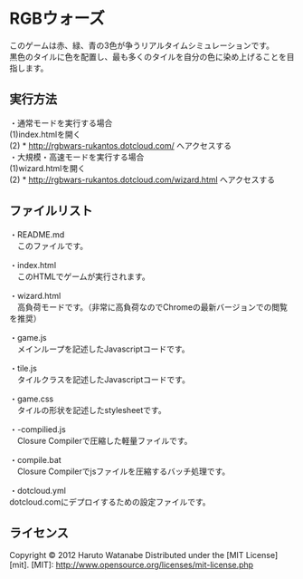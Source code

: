 ﻿RGBウォーズ
======================
このゲームは赤、緑、青の3色が争うリアルタイムシミュレーションです。  
黒色のタイルに色を配置し、最も多くのタイルを自分の色に染め上げることを目指します。  
 
実行方法
----------
・通常モードを実行する場合  
(1)index.htmlを開く  
(2) * http://rgbwars-rukantos.dotcloud.com/ へアクセスする  
・大規模・高速モードを実行する場合  
(1)wizard.htmlを開く  
(2) * http://rgbwars-rukantos.dotcloud.com/wizard.html へアクセスする  

ファイルリスト
----------
・README.md  
　このファイルです。  

・index.html  
　このHTMLでゲームが実行されます。  

・wizard.html  
　高負荷モードです。（非常に高負荷なのでChromeの最新バージョンでの閲覧を推奨）  

・game.js  
　メインループを記述したJavascriptコードです。  

・tile.js  
　タイルクラスを記述したJavascriptコードです。  

・game.css  
　タイルの形状を記述したstylesheetです。  

・-compilied.js  
　Closure Compilerで圧縮した軽量ファイルです。  

・compile.bat  
　Closure Compilerでjsファイルを圧縮するバッチ処理です。  

・dotcloud.yml  
 dotcloud.comにデプロイするための設定ファイルです。  

 
ライセンス
----------
Copyright &copy; 2012 Haruto Watanabe
Distributed under the [MIT License][mit].
[MIT]: http://www.opensource.org/licenses/mit-license.php